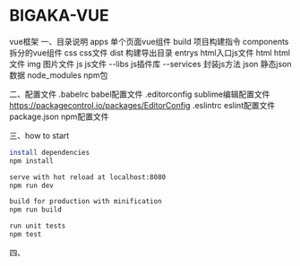 # BIGAKA-VUE
vue框架
一、目录说明
apps  单个页面vue组件
build 项目构建指令
components  拆分的vue组件
css  css文件
dist  构建导出目录
entrys  html入口js文件
html  html文件
img  图片文件
js  js文件
--libs  js插件库
--services  封装js方法
json  静态json数据
node_modules  npm包

二、配置文件
.babelrc  babel配置文件
.editorconfig  sublime编辑配置文件 https://packagecontrol.io/packages/EditorConfig
.eslintrc  eslint配置文件
package.json  npm配置文件

三、how to start
``` bash
install dependencies
npm install

serve with hot reload at localhost:8080
npm run dev

build for production with minification
npm run build

run unit tests
npm test
```

四、

